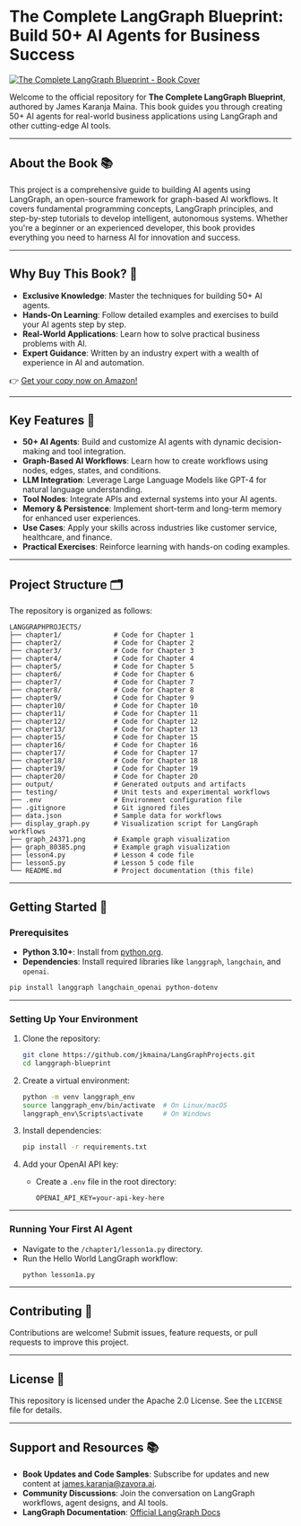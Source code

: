 # The Complete LangGraph Blueprint: Build 50+ AI Agents for Business Success

[![The Complete LangGraph Blueprint - Book Cover](https://m.media-amazon.com/images/I/81DpVdSAclL._SY466_.jpg)](https://www.amazon.com/Complete-LangGraph-Blueprint-Business-Success-ebook/dp/B0DP69QV7K)

Welcome to the official repository for **The Complete LangGraph Blueprint**, authored by James Karanja Maina. This book guides you through creating 50+ AI agents for real-world business applications using LangGraph and other cutting-edge AI tools.

---

## About the Book 📚

This project is a comprehensive guide to building AI agents using LangGraph, an open-source framework for graph-based AI workflows. It covers fundamental programming concepts, LangGraph principles, and step-by-step tutorials to develop intelligent, autonomous systems. Whether you're a beginner or an experienced developer, this book provides everything you need to harness AI for innovation and success.

---

## Why Buy This Book? 🎯

- **Exclusive Knowledge**: Master the techniques for building 50+ AI agents.
- **Hands-On Learning**: Follow detailed examples and exercises to build your AI agents step by step.
- **Real-World Applications**: Learn how to solve practical business problems with AI.
- **Expert Guidance**: Written by an industry expert with a wealth of experience in AI and automation.

👉 [Get your copy now on Amazon!](https://www.amazon.com/Complete-LangGraph-Blueprint-Business-Success-ebook/dp/B0DP69QV7K)

---

## Key Features 🚀

- **50+ AI Agents**: Build and customize AI agents with dynamic decision-making and tool integration.
- **Graph-Based AI Workflows**: Learn how to create workflows using nodes, edges, states, and conditions.
- **LLM Integration**: Leverage Large Language Models like GPT-4 for natural language understanding.
- **Tool Nodes**: Integrate APIs and external systems into your AI agents.
- **Memory & Persistence**: Implement short-term and long-term memory for enhanced user experiences.
- **Use Cases**: Apply your skills across industries like customer service, healthcare, and finance.
- **Practical Exercises**: Reinforce learning with hands-on coding examples.

---

## Project Structure 🗂

The repository is organized as follows:

```
LANGGRAPHPROJECTS/
├── chapter1/             # Code for Chapter 1
├── chapter2/             # Code for Chapter 2
├── chapter3/             # Code for Chapter 3
├── chapter4/             # Code for Chapter 4
├── chapter5/             # Code for Chapter 5
├── chapter6/             # Code for Chapter 6
├── chapter7/             # Code for Chapter 7
├── chapter8/             # Code for Chapter 8
├── chapter9/             # Code for Chapter 9
├── chapter10/            # Code for Chapter 10
├── chapter11/            # Code for Chapter 11
├── chapter12/            # Code for Chapter 12
├── chapter13/            # Code for Chapter 13
├── chapter15/            # Code for Chapter 15
├── chapter16/            # Code for Chapter 16
├── chapter17/            # Code for Chapter 17
├── chapter18/            # Code for Chapter 18
├── chapter19/            # Code for Chapter 19
├── chapter20/            # Code for Chapter 20
├── output/               # Generated outputs and artifacts
├── testing/              # Unit tests and experimental workflows
├── .env                  # Environment configuration file
├── .gitignore            # Git ignored files
├── data.json             # Sample data for workflows
├── display_graph.py      # Visualization script for LangGraph workflows
├── graph_24371.png       # Example graph visualization
├── graph_80385.png       # Example graph visualization
├── lesson4.py            # Lesson 4 code file
├── lesson5.py            # Lesson 5 code file
└── README.md             # Project documentation (this file)
```

---

## Getting Started 🚦

### Prerequisites

- **Python 3.10+**: Install from [python.org](https://www.python.org/downloads/).
- **Dependencies**: Install required libraries like `langgraph`, `langchain`, and `openai`.

```bash
pip install langgraph langchain_openai python-dotenv
```

---

### Setting Up Your Environment

1. Clone the repository:
   ```bash
   git clone https://github.com/jkmaina/LangGraphProjects.git
   cd langgraph-blueprint
   ```

2. Create a virtual environment:
   ```bash
   python -m venv langgraph_env
   source langgraph_env/bin/activate  # On Linux/macOS
   langgraph_env\Scripts\activate     # On Windows
   ```

3. Install dependencies:
   ```bash
   pip install -r requirements.txt
   ```

4. Add your OpenAI API key:
   - Create a `.env` file in the root directory:
     ```
     OPENAI_API_KEY=your-api-key-here
     ```

---

### Running Your First AI Agent

- Navigate to the `/chapter1/lesson1a.py` directory.
- Run the Hello World LangGraph workflow:
   ```bash
   python lesson1a.py
   ```

---

## Contributing 🤝

Contributions are welcome! Submit issues, feature requests, or pull requests to improve this project.

---

## License 📝

This repository is licensed under the Apache 2.0 License. See the `LICENSE` file for details.

---

## Support and Resources 📚

- **Book Updates and Code Samples**: Subscribe for updates and new content at [james.karanja@zavora.ai](mailto:james.karanja@zavora.ai).
- **Community Discussions**: Join the conversation on LangGraph workflows, agent designs, and AI tools.
- **LangGraph Documentation**: [Official LangGraph Docs](https://langgraph.docs.example)




